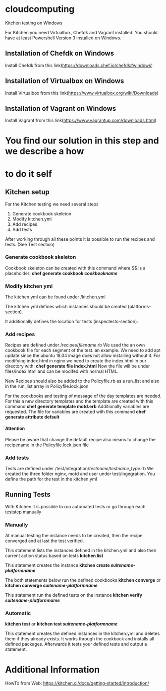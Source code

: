 # cloudcomputing
Kitchen testing on Windows


For Kitchen you need Virtualbox, Chefdk and Vagrant installed.
You should have at least Powershell Version 3 installed on 
Windows.

## Installation of Chefdk on Windows
Install Chefdk from this 
link(https://downloads.chef.io/chefdk#windows)


## Installation of Virtualbox on Windows
Install Virtualbox from this 
link(https://www.virtualbox.org/wiki/Downloads)


## Installation of Vagrant on Windows
Install Vagrant from this 
link(https://www.vagrantup.com/downloads.html)






# You find our solution in this step and we describe a how 
# to do it self

## Kitchen setup

For the Kitchen testing we need several steps

1. Generate cookbook skeleton
2. Modify kitchen.yml
3. Add recipes
4. Add tests

After working through all these points it is possible to run the recipes and tests. (See Test section)

### Generate cookbook skeleton

Cookbook skeleton can be created with this command where $$ 
is a placeholder:
**chef generate cookbook $cookbookname$**

### Modify kitchen yml
The kitchen.yml can be found under <cookbookname>/kitchen.yml

The kitchen.yml defines which instances should be created 
(platforms-section).

It additionally defines the location for tests 
(inspectests-section).


### Add recipes
Recipes are defined under /recipes/$filename$.rb
We used the an own cookbook file for each segment of the test.
an example. We need to add apt update since the ubuntu 18.04 
image does not allow installing without it.
For modifying index.html in nginx we need to create the 
index.html in our directory with:
**chef generate file index.html**
Now the file will be under files/index.html and can be modifed 
with normal HTML.

New Recipes should also be added to the Policyfile.rb
as a run_list and also in the run_list array in Policyfile.lock.json


For the cookbooks and testing of message of the day templates are needed.
For this a new directory templates and the template are created with this command
**chef generate template motd.erb**
Additionally variables are requested. The file for variables 
are created with this command
**chef generate attribute default**

#### Attention ####
Please be aware that change the default recipe also means 
to change the recipename in the Policyfile.lock.json file

### Add tests
Tests are defined under 
/test/integration/$testname$/$testname$_$type$.rb
We created the three folder nginx, motd and user under test/ingegration.
You define the path for the test in the kitchen.yml


## Running Tests

With Kitchen it is possible to run automated tests or go through
each teststep manually

### Manually
At manual testing the instance needs to be created, 
then the recipe converged and at last the test verified.


This statement lists the instances defined in the kitchen.yml 
and also their current action status based on tests
**kitchen list**

This statement creates the instance
**kitchen create $suitename$-$platformname$**

The both statements below run the defined cookbooks
**kitchen converge**
or
**kitchen converge $suitename$-$platformname$**

This statement run the defined tests on the instance
**kitchen verify $suitename$-$platformname$**
### Automatic
**kitchen test**
or
**kitchen test $suitename$-$platformname$**

This statement creates the defined instances in the kitchen.yml 
and deletes them if they already exists.
It works through the cookbook and installs all defined packages.
Afterwards it tests your defined tests and output a statement.


# Additional Information

HowTo from Web:
https://kitchen.ci/docs/getting-started/introduction/

